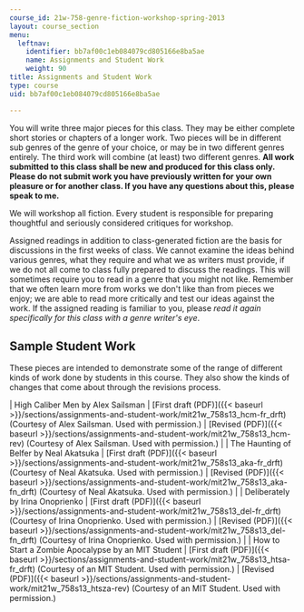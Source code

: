 ```yaml
---
course_id: 21w-758-genre-fiction-workshop-spring-2013
layout: course_section
menu:
  leftnav:
    identifier: bb7af00c1eb084079cd805166e8ba5ae
    name: Assignments and Student Work
    weight: 90
title: Assignments and Student Work
type: course
uid: bb7af00c1eb084079cd805166e8ba5ae

---
```


You will write three major pieces for this class. They may be either complete short stories or chapters of a longer work. Two pieces will be in different sub genres of the genre of your choice, or may be in two different genres entirely. The third work will combine (at least) two different genres. **All work submitted to this class shall be new and produced for this class only. Please do not submit work you have previously written for your own pleasure or for another class. If you have any questions about this, please speak to me.**

We will workshop all fiction. Every student is responsible for preparing thoughtful and seriously considered critiques for workshop.

Assigned readings in addition to class-generated fiction are the basis for discussions in the first weeks of class. We cannot examine the ideas behind various genres, what they require and what we as writers must provide, if we do not all come to class fully prepared to discuss the readings. This will sometimes require you to read in a genre that you might not like. Remember that we often learn more from works we don't like than from pieces we enjoy; we are able to read more critically and test our ideas against the work. If the assigned reading is familiar to you, please _read it again specifically for this class with a genre writer's eye_.

Sample Student Work
-------------------

These pieces are intended to demonstrate some of the range of different kinds of work done by students in this course. They also show the kinds of changes that come about through the revisions process.

| High Caliber Men by Alex Sailsman | [First draft (PDF)]({{< baseurl >}}/sections/assignments-and-student-work/mit21w_758s13_hcm-fr_drft) (Courtesy of Alex Sailsman. Used with permission.) | [Revised (PDF)]({{< baseurl >}}/sections/assignments-and-student-work/mit21w_758s13_hcm-rev) (Courtesy of Alex Sailsman. Used with permission.) |
| The Haunting of Belfer by Neal Akatsuka | [First draft (PDF)]({{< baseurl >}}/sections/assignments-and-student-work/mit21w_758s13_aka-fr_drft) (Courtesy of Neal Akatsuka. Used with permission.) | [Revised (PDF)]({{< baseurl >}}/sections/assignments-and-student-work/mit21w_758s13_aka-fn_drft) (Courtesy of Neal Akatsuka. Used with permission.) |
| Deliberately by Irina Onoprienko | [First draft (PDF)]({{< baseurl >}}/sections/assignments-and-student-work/mit21w_758s13_del-fr_drft) (Courtesy of Irina Onoprienko. Used with permission.) | [Revised (PDF)]({{< baseurl >}}/sections/assignments-and-student-work/mit21w_758s13_del-fn_drft) (Courtesy of Irina Onoprienko. Used with permission.) |
| How to Start a Zombie Apocalypse by an MIT Student | [First draft (PDF)]({{< baseurl >}}/sections/assignments-and-student-work/mit21w_758s13_htsa-fr_drft) (Courtesy of an MIT Student. Used with permission.) | [Revised (PDF)]({{< baseurl >}}/sections/assignments-and-student-work/mit21w_758s13_htsza-rev) (Courtesy of an MIT Student. Used with permission.)